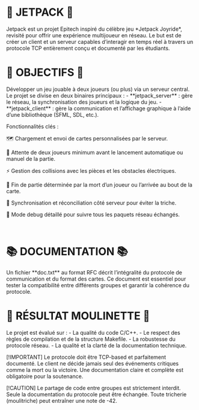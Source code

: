 <H1>🚀 JETPACK 🚀</H1> Jetpack est un projet Epitech inspiré du célèbre jeu *Jetpack Joyride*, revisité pour offrir une expérience multijoueur en réseau. Le but est de créer un client et un serveur capables d’interagir en temps réel à travers un protocole TCP entièrement conçu et documenté par les étudiants. <br> <H1>🎯 OBJECTIFS 🎯</H1> Développer un jeu jouable à deux joueurs (ou plus) via un serveur central. Le projet se divise en deux binaires principaux : - **jetpack_server** : gère le réseau, la synchronisation des joueurs et la logique du jeu. - **jetpack_client** : gère la communication et l’affichage graphique à l’aide d’une bibliothèque (SFML, SDL, etc.). <br>

Fonctionnalités clés :

🗺️ Chargement et envoi de cartes personnalisées par le serveur.

👥 Attente de deux joueurs minimum avant le lancement automatique ou manuel de la partie.

⚡ Gestion des collisions avec les pièces et les obstacles électriques.

🏁 Fin de partie déterminée par la mort d’un joueur ou l’arrivée au bout de la carte.

🔄 Synchronisation et réconciliation côté serveur pour éviter la triche.

🧠 Mode debug détaillé pour suivre tous les paquets réseau échangés.

<br>
<H1>📚 DOCUMENTATION 📚</H1> Un fichier **doc.txt** au format RFC décrit l’intégralité du protocole de communication et du format des cartes. Ce document est essentiel pour tester la compatibilité entre différents groupes et garantir la cohérence du protocole. <br> <H1>🤖 RÉSULTAT MOULINETTE 🤖</H1> Le projet est évalué sur : - La qualité du code C/C++. - Le respect des règles de compilation et de la structure Makefile. - La robustesse du protocole réseau. - La qualité et la clarté de la documentation technique. <br>

[!IMPORTANT]
Le protocole doit être TCP-based et parfaitement documenté.
Le client ne décide jamais seul des événements critiques comme la mort ou la victoire.
Une documentation claire et complète est obligatoire pour la soutenance.

[!CAUTION]
Le partage de code entre groupes est strictement interdit.
Seule la documentation du protocole peut être échangée.
Toute tricherie (moulitriche) peut entraîner une note de -42.

